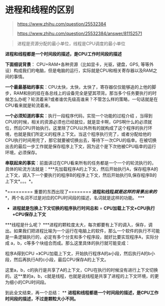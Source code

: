# 进程和线程的区别

> https://www.zhihu.com/question/25532384
>
> https://www.zhihu.com/question/25532384/answer/81152571



> 进程是资源分配的最小单位，线程是CPU调度的最小单位

**进程和线程都是一个时间段的描述，是CPU工作时间段的描述**

**下面细说背景**：
CPU+RAM+各种资源（比如显卡，光驱，键盘，GPS, 等等外设）构成我们的电脑，但是电脑的运行，实际就是CPU和相关寄存器以及RAM之间的事情。

**一个最最基础的事实**：CPU太快，太快，太快了，寄存器仅仅能够追的上他的脚步，RAM和别的挂在各总线上的设备完全是望其项背。那当多个任务要执行的时候怎么办呢？轮流着来?或者谁优先级高谁来？不管怎么样的策略，一句话就是在CPU看来就是轮流着来。

**一个必须知道的事实**：执行一段程序代码，实现一个功能的过程介绍 ，当得到CPU的时候，相关的资源必须也已经就位，就是显卡啊，GPS啊什么的必须就位，然后CPU开始执行。这里除了CPU以外所有的就构成了这个程序的执行环境，也就是我们所定义的程序上下文。当这个程序执行完了，或者分配给他的CPU执行时间用完了，那它就要被切换出去，等待下一次CPU的临幸。在被切换出去的最后一步工作就是保存程序上下文，因为这个是下次他被CPU临幸的运行环境，必须保存。

**串联起来的事实**：前面讲过在CPU看来所有的任务都是一个一个的轮流执行的，具体的轮流方法就是：***先加载程序A的上下文，然后开始执行A，保存程序A的上下文，调入下一个要执行的程序B的程序上下文，然后开始执行B,保存程序B的上下文\*。。。\*。

\*========= 重要的东西出现了========
**进程和线程*就是这样的背景出来的****，两个名词不过是对应的CPU时间段的描述，名词就是这样的功能。
\***

- **进程就是包换上下文切换的程序执行时间总和** = **CPU加载上下文+CPU执行+CPU保存上下文**

***线程是什么呢？
\***进程的颗粒度太大，每次都要有上下的调入，保存，调出。如果我们把进程比喻为一个运行在电脑上的软件，那么一个软件的执行不可能是一条逻辑执行的，必定有多个分支和多个程序段，就好比要实现程序A，实际分成 a，b，c等多个块组合而成。那么这里具体的执行就可能变成：

程序A得到CPU =》CPU加载上下文，开始执行程序A的a小段，然后执行A的b小段，然后再执行A的c小段，最后CPU保存A的上下文。

这里a，b，c的执行是共享了A的上下文，CPU在执行的时候没有进行上下文切换的。这**里的a，b，c就是线程，也就是说线程是共享了进程的上下文环境，的更为细小的CPU时间段。

到此全文结束，再一个总结：
**
**进程和线程都是一个时间段的描述，是CPU工作时间段的描述，不过是颗粒大小不同。**

